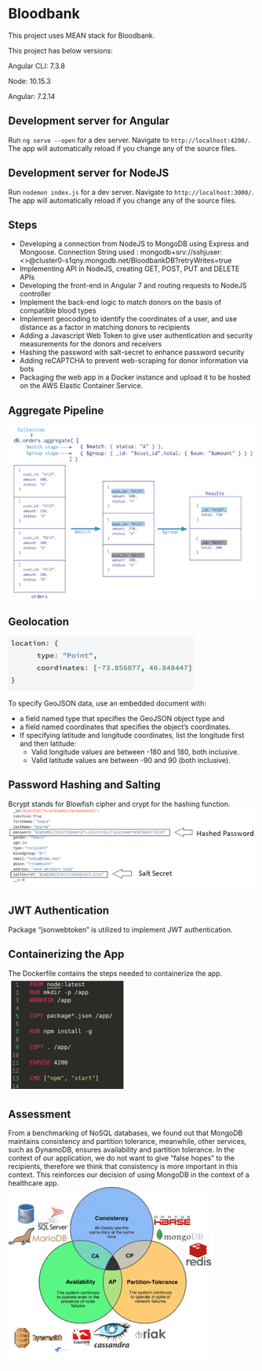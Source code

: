 # Bloodbank

This project uses MEAN stack for Bloodbank.

This project has below versions:

Angular CLI: 7.3.8

Node: 10.15.3

Angular: 7.2.14

## Development server for Angular

Run `ng serve --open` for a dev server. Navigate to `http://localhost:4200/`. The app will automatically reload if you change any of the source files.

## Development server for NodeJS

Run `nodemon index.js` for a dev server. Navigate to `http://localhost:3000/`. The app will automatically reload if you change any of the source files.

## Steps
- Developing a connection from NodeJS to MongoDB using Express and Mongoose. Connection String used : mongodb+srv://sshjuser:<<password>>@cluster0-s1qny.mongodb.net/BloodbankDB?retryWrites=true
- Implementing API in NodeJS, creating GET, POST, PUT and DELETE APIs
- Developing the front-end in Angular 7 and routing requests to NodeJS controller
- Implement the back-end logic to match donors on the basis of compatible blood types
- Implement geocoding to identify the coordinates of a user, and use distance as a factor in matching donors to recipients
- Adding a Javascript Web Token to give user authentication and security measurements for the donors and receivers
- Hashing the password with salt-secret to enhance password security
- Adding reCAPTCHA to prevent web-scraping for donor information via bots
- Packaging the web app in a Docker instance and upload it to be hosted on the AWS Elastic Container Service.
  
## Aggregate Pipeline
![Repo List](screenshots/agg.PNG)
  
## Geolocation
![Repo List](screenshots/geo.PNG)

To specify GeoJSON data, use an embedded document with:
- a field named type that specifies the GeoJSON object type and
- a field named coordinates that specifies the object’s coordinates.
- If specifying latitude and longitude coordinates, list the longitude first and then latitude:
    - Valid longitude values are between -180 and 180, both inclusive.
    - Valid latitude values are between -90 and 90 (both inclusive).


## Password Hashing and Salting
Bcrypt stands for Blowfish cipher and crypt for the hashing function.
![Repo List](screenshots/hashing.PNG)

## JWT Authentication
Package “jsonwebtoken” is utilized to implement JWT authentication.

## Containerizing the App
The Dockerfile contains the steps needed to containerize the app. 
![Repo List](screenshots/docker.PNG)

## Assessment
From a benchmarking of NoSQL databases, we found out that MongoDB maintains consistency and partition tolerance, meanwhile, other services, such as DynamoDB, ensures availability and partition tolerance. In the context of our application, we do not want to give “false hopes” to the recipients, therefore we think that consistency is more important in this context. This reinforces our decision of using MongoDB in the context of a healthcare app.
![Repo List](screenshots/cap.PNG)

  

